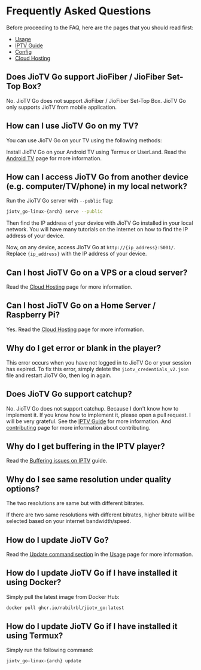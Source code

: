# Frequently Asked Questions

Before proceeding to the FAQ, here are the pages that you should read first:

- [Usage](../usage/usage.md)
- [IPTV Guide](../usage/iptv.md)
- [Config](../config.md)
- [Cloud Hosting](../cloud_hosting.md)

## Does JioTV Go support JioFiber / JioFiber Set-Top Box?

No. JioTV Go does not support JioFiber / JioFiber Set-Top Box. JioTV Go only supports JioTV from mobile application.

## How can I use JioTV Go on my TV?

You can use JioTV Go on your TV using the following methods:

Install JioTV Go on your Android TV using Termux or UserLand. Read the [Android TV](../usage/android_tv.md) page for more information.

## How can I access JioTV Go from another device (e.g. computer/TV/phone) in my local network?

Run the JioTV Go server with `--public` flag:

```sh
jiotv_go-linux-{arch} serve --public
```

Then find the IP address of your device with JioTV Go installed in your local network. You will have many tutorials on the internet on how to find the IP address of your device.

Now, on any device, access JioTV Go at `http://{ip_address}:5001/`. Replace `{ip_address}` with the IP address of your device.

## Can I host JioTV Go on a VPS or a cloud server?

Read the [Cloud Hosting](../cloud_hosting.md) page for more information.

## Can I host JioTV Go on a Home Server / Raspberry Pi?

Yes. Read the [Cloud Hosting](../cloud_hosting.md) page for more information.

## Why do I get error or blank in the player?

This error occurs when you have not logged in to JioTV Go or your session has expired. To fix this error, simply delete the `jiotv_credentials_v2.json` file and restart JioTV Go, then log in again.

## Does JioTV Go support catchup?

No. JioTV Go does not support catchup. Because I don't know how to implement it. If you know how to implement it, please open a pull request. I will be very grateful. See the [IPTV Guide](../usage/iptv.md#catchup) for more information. And [contributing](../contributing.md) page for more information about contributing.

## Why do I get buffering in the IPTV player?

Read the [Buffering issues on IPTV](./usage/iptv.md#buffering-issues-on-iptv-players) guide.

## Why do I see same resolution under quality options?

The two resolutions are same but with different bitrates.

If there are two same resolutions with different bitrates, higher bitrate will be selected based on your internet bandwidth/speed.

## How do I update JioTV Go?

Read the [Update command section](./usage/usage.md#2-update-command) in the [Usage](../usage/usage.md) page for more information.

## How do I update JioTV Go if I have installed it using Docker?

Simply pull the latest image from Docker Hub:

```sh
docker pull ghcr.io/rabilrbl/jiotv_go:latest
```

## How do I update JioTV Go if I have installed it using Termux?

Simply run the following command:

```sh
jiotv_go-linux-{arch} update
```